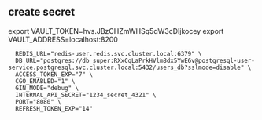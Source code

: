 ## create secret

export VAULT_TOKEN=hvs.JBzCHZmWHSq5dW3cDIjkocey
export VAULT_ADDRESS=localhost:8200  

```vault kv put internal/production/ecommerce-user \
  REDIS_URL="redis-user.redis.svc.cluster.local:6379" \
  DB_URL="postgres://db_super:RXxCqLaPrkHVlm8dx5YwE6v@postgresql-user-service.postgresql.svc.cluster.local:5432/users_db?sslmode=disable" \
  ACCESS_TOKEN_EXP="7" \
  CGO_ENABLED="1" \
  GIN_MODE="debug" \
  INTERNAL_API_SECRET="1234_secret_4321" \
  PORT="8080" \
  REFRESH_TOKEN_EXP="14"
```
